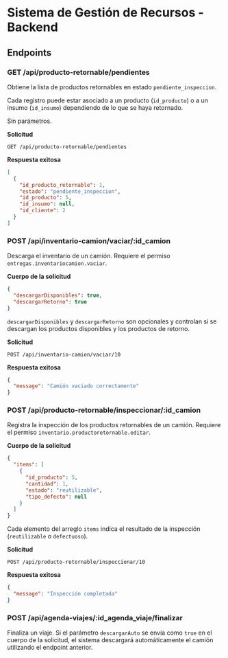 # Sistema de Gestión de Recursos - Backend

## Endpoints

### GET /api/producto-retornable/pendientes
Obtiene la lista de productos retornables en estado `pendiente_inspeccion`.

Cada registro puede estar asociado a un producto (`id_producto`) o a un insumo
(`id_insumo`) dependiendo de lo que se haya retornado.

Sin parámetros.

**Solicitud**
```
GET /api/producto-retornable/pendientes
```

**Respuesta exitosa**
```json
[
  {
    "id_producto_retornable": 1,
    "estado": "pendiente_inspeccion",
    "id_producto": 5,
    "id_insumo": null,
    "id_cliente": 2
  }
]
```

### POST /api/inventario-camion/vaciar/:id_camion
Descarga el inventario de un camión. Requiere el permiso `entregas.inventariocamion.vaciar`.

**Cuerpo de la solicitud**
```json
{
  "descargarDisponibles": true,
  "descargarRetorno": true
}
```
`descargarDisponibles` y `descargarRetorno` son opcionales y controlan si se descargan los productos disponibles y los productos de retorno.

**Solicitud**
```
POST /api/inventario-camion/vaciar/10
```

**Respuesta exitosa**
```json
{
  "message": "Camión vaciado correctamente"
}
```

### POST /api/producto-retornable/inspeccionar/:id_camion
Registra la inspección de los productos retornables de un camión. Requiere el permiso `inventario.productoretornable.editar`.

**Cuerpo de la solicitud**
```json
{
  "items": [
    {
      "id_producto": 5,
      "cantidad": 1,
      "estado": "reutilizable",
      "tipo_defecto": null
    }
  ]
}
```
Cada elemento del arreglo `items` indica el resultado de la inspección (`reutilizable` o `defectuoso`).

**Solicitud**
```
POST /api/producto-retornable/inspeccionar/10
```

**Respuesta exitosa**
```json
{
  "message": "Inspección completada"
}
```

### POST /api/agenda-viajes/:id_agenda_viaje/finalizar
Finaliza un viaje. Si el parámetro `descargarAuto` se envía como `true` en el cuerpo de la solicitud, el sistema descargará automáticamente el camión utilizando el endpoint anterior.

